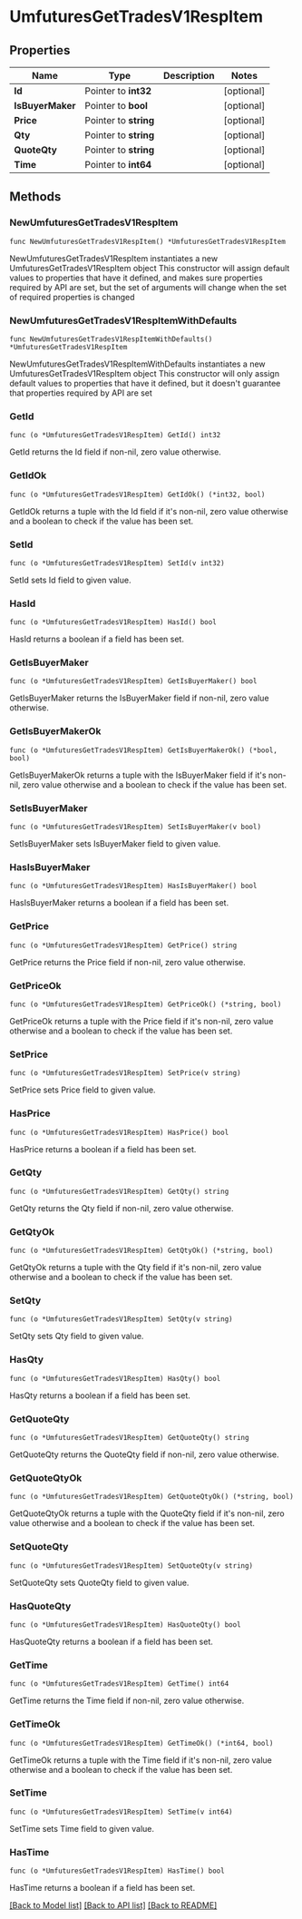 # UmfuturesGetTradesV1RespItem

## Properties

Name | Type | Description | Notes
------------ | ------------- | ------------- | -------------
**Id** | Pointer to **int32** |  | [optional] 
**IsBuyerMaker** | Pointer to **bool** |  | [optional] 
**Price** | Pointer to **string** |  | [optional] 
**Qty** | Pointer to **string** |  | [optional] 
**QuoteQty** | Pointer to **string** |  | [optional] 
**Time** | Pointer to **int64** |  | [optional] 

## Methods

### NewUmfuturesGetTradesV1RespItem

`func NewUmfuturesGetTradesV1RespItem() *UmfuturesGetTradesV1RespItem`

NewUmfuturesGetTradesV1RespItem instantiates a new UmfuturesGetTradesV1RespItem object
This constructor will assign default values to properties that have it defined,
and makes sure properties required by API are set, but the set of arguments
will change when the set of required properties is changed

### NewUmfuturesGetTradesV1RespItemWithDefaults

`func NewUmfuturesGetTradesV1RespItemWithDefaults() *UmfuturesGetTradesV1RespItem`

NewUmfuturesGetTradesV1RespItemWithDefaults instantiates a new UmfuturesGetTradesV1RespItem object
This constructor will only assign default values to properties that have it defined,
but it doesn't guarantee that properties required by API are set

### GetId

`func (o *UmfuturesGetTradesV1RespItem) GetId() int32`

GetId returns the Id field if non-nil, zero value otherwise.

### GetIdOk

`func (o *UmfuturesGetTradesV1RespItem) GetIdOk() (*int32, bool)`

GetIdOk returns a tuple with the Id field if it's non-nil, zero value otherwise
and a boolean to check if the value has been set.

### SetId

`func (o *UmfuturesGetTradesV1RespItem) SetId(v int32)`

SetId sets Id field to given value.

### HasId

`func (o *UmfuturesGetTradesV1RespItem) HasId() bool`

HasId returns a boolean if a field has been set.

### GetIsBuyerMaker

`func (o *UmfuturesGetTradesV1RespItem) GetIsBuyerMaker() bool`

GetIsBuyerMaker returns the IsBuyerMaker field if non-nil, zero value otherwise.

### GetIsBuyerMakerOk

`func (o *UmfuturesGetTradesV1RespItem) GetIsBuyerMakerOk() (*bool, bool)`

GetIsBuyerMakerOk returns a tuple with the IsBuyerMaker field if it's non-nil, zero value otherwise
and a boolean to check if the value has been set.

### SetIsBuyerMaker

`func (o *UmfuturesGetTradesV1RespItem) SetIsBuyerMaker(v bool)`

SetIsBuyerMaker sets IsBuyerMaker field to given value.

### HasIsBuyerMaker

`func (o *UmfuturesGetTradesV1RespItem) HasIsBuyerMaker() bool`

HasIsBuyerMaker returns a boolean if a field has been set.

### GetPrice

`func (o *UmfuturesGetTradesV1RespItem) GetPrice() string`

GetPrice returns the Price field if non-nil, zero value otherwise.

### GetPriceOk

`func (o *UmfuturesGetTradesV1RespItem) GetPriceOk() (*string, bool)`

GetPriceOk returns a tuple with the Price field if it's non-nil, zero value otherwise
and a boolean to check if the value has been set.

### SetPrice

`func (o *UmfuturesGetTradesV1RespItem) SetPrice(v string)`

SetPrice sets Price field to given value.

### HasPrice

`func (o *UmfuturesGetTradesV1RespItem) HasPrice() bool`

HasPrice returns a boolean if a field has been set.

### GetQty

`func (o *UmfuturesGetTradesV1RespItem) GetQty() string`

GetQty returns the Qty field if non-nil, zero value otherwise.

### GetQtyOk

`func (o *UmfuturesGetTradesV1RespItem) GetQtyOk() (*string, bool)`

GetQtyOk returns a tuple with the Qty field if it's non-nil, zero value otherwise
and a boolean to check if the value has been set.

### SetQty

`func (o *UmfuturesGetTradesV1RespItem) SetQty(v string)`

SetQty sets Qty field to given value.

### HasQty

`func (o *UmfuturesGetTradesV1RespItem) HasQty() bool`

HasQty returns a boolean if a field has been set.

### GetQuoteQty

`func (o *UmfuturesGetTradesV1RespItem) GetQuoteQty() string`

GetQuoteQty returns the QuoteQty field if non-nil, zero value otherwise.

### GetQuoteQtyOk

`func (o *UmfuturesGetTradesV1RespItem) GetQuoteQtyOk() (*string, bool)`

GetQuoteQtyOk returns a tuple with the QuoteQty field if it's non-nil, zero value otherwise
and a boolean to check if the value has been set.

### SetQuoteQty

`func (o *UmfuturesGetTradesV1RespItem) SetQuoteQty(v string)`

SetQuoteQty sets QuoteQty field to given value.

### HasQuoteQty

`func (o *UmfuturesGetTradesV1RespItem) HasQuoteQty() bool`

HasQuoteQty returns a boolean if a field has been set.

### GetTime

`func (o *UmfuturesGetTradesV1RespItem) GetTime() int64`

GetTime returns the Time field if non-nil, zero value otherwise.

### GetTimeOk

`func (o *UmfuturesGetTradesV1RespItem) GetTimeOk() (*int64, bool)`

GetTimeOk returns a tuple with the Time field if it's non-nil, zero value otherwise
and a boolean to check if the value has been set.

### SetTime

`func (o *UmfuturesGetTradesV1RespItem) SetTime(v int64)`

SetTime sets Time field to given value.

### HasTime

`func (o *UmfuturesGetTradesV1RespItem) HasTime() bool`

HasTime returns a boolean if a field has been set.


[[Back to Model list]](../README.md#documentation-for-models) [[Back to API list]](../README.md#documentation-for-api-endpoints) [[Back to README]](../README.md)


